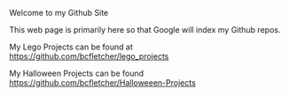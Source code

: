 Welcome to my Github Site

This web page is primarily here so that Google will index my Github repos.

My Lego Projects can be found at <a href="https://github.com/bcfletcher/lego_projects">https://github.com/bcfletcher/lego_projects</a>

My Halloween Projects can be found  <a href="https://github.com/bcfletcher/Halloweeen-Projects">https://github.com/bcfletcher/Halloweeen-Projects</a>
